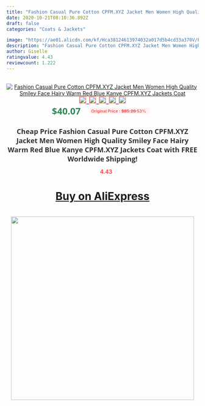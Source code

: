 ```yaml
---
title: "Fashion Casual Pure Cotton CPFM.XYZ Jacket Men Women High Quality Smiley Face Hairy Warm Red Blue Kanye CPFM.XYZ Jackets Coat"
date: 2020-10-21T08:10:36.892Z
draft: false
categories: "Coats & Jackets"

image: "https://ae01.alicdn.com/kf/Hca38124613974032a017d5b4cd33a370V/Fashion-Casual-Pure-Cotton-CPFM-XYZ-Jacket-Men-Women-High-Quality-Smiley-Face-Hairy-Warm-Red.jpg"
description: "Fashion Casual Pure Cotton CPFM.XYZ Jacket Men Women High Quality Smiley Face Hairy Warm Red Blue Kanye CPFM.XYZ Jackets Coat"
author: Giselle
ratingvalue: 4.43
reviewcount: 1.222
---
```

<br>
<div style="text-align: center;">
<a href="https://s.click.aliexpress.com/e/_A0zGr7" target="_blank" rel="nofollow noopener noreferrer"><img alt="Fashion Casual Pure Cotton CPFM.XYZ Jacket Men Women High Quality Smiley Face Hairy Warm Red Blue Kanye CPFM.XYZ Jackets Coat" class="magnifier-image" src="https://ae01.alicdn.com/kf/Hca38124613974032a017d5b4cd33a370V/Fashion-Casual-Pure-Cotton-CPFM-XYZ-Jacket-Men-Women-High-Quality-Smiley-Face-Hairy-Warm-Red.jpg_640x640.jpg">
<br>
<img style="border:1px solid salmon" src="https://ae01.alicdn.com/kf/Hca38124613974032a017d5b4cd33a370V/Fashion-Casual-Pure-Cotton-CPFM-XYZ-Jacket-Men-Women-High-Quality-Smiley-Face-Hairy-Warm-Red.jpg_120x120.jpg">&nbsp;&nbsp;<img style="border:1px solid salmon" src="https://ae01.alicdn.com/kf/H27d7fb63c878447bb9a924f45e48a99b2/Fashion-Casual-Pure-Cotton-CPFM-XYZ-Jacket-Men-Women-High-Quality-Smiley-Face-Hairy-Warm-Red.jpg_120x120.jpg">&nbsp;&nbsp;<img style="border:1px solid salmon" src="https://ae01.alicdn.com/kf/H657d4d813ffb4eb9922e62415fbded79I/Fashion-Casual-Pure-Cotton-CPFM-XYZ-Jacket-Men-Women-High-Quality-Smiley-Face-Hairy-Warm-Red.jpg_120x120.jpg">&nbsp;&nbsp;<img style="border:1px solid salmon" src="https://ae01.alicdn.com/kf/Hb1ada75225b6487a917260867857b918m/Fashion-Casual-Pure-Cotton-CPFM-XYZ-Jacket-Men-Women-High-Quality-Smiley-Face-Hairy-Warm-Red.jpg_120x120.jpg">&nbsp;&nbsp;<img style="border:1px solid salmon" src="https://ae01.alicdn.com/kf/H4beeac299f744109be6f8c316f63084fu/Fashion-Casual-Pure-Cotton-CPFM-XYZ-Jacket-Men-Women-High-Quality-Smiley-Face-Hairy-Warm-Red.jpg_120x120.jpg"></a></div><br0>
<div style="text-align: center;"><span style="background-color: white; border: 0px; box-sizing: border-box; color: seagreen; display: inline-block; font-family: &quot;open sans&quot; , &quot;arial&quot; , &quot;helvetica&quot; , sans-serif , &quot;heiti&quot;; font-size: 24px; font-stretch: inherit; font-weight: 700; line-height: inherit; margin: 0px 10px 0px 0px; padding: 0px; vertical-align: middle;">$40.07 </span>
<span style="background: rgb(255 , 241 , 241); border-radius: 3px; border: 0px; box-sizing: border-box; color: #ff4747; display: inline-block; font-family: inherit; font-size: 12px; font-stretch: inherit; font-style: inherit; font-variant: inherit; font-weight: 600; line-height: inherit; margin: 0px; padding: 2px 5px; transform: scale(0.9); vertical-align: middle;">Original Price : <b style="text-decoration: line-through;">$85.26 </b> 53%&nbsp;&nbsp;</span></div>
<h1 style="color: #333333; display: inline-block; font-family: &quot;open sans&quot; , &quot;arial&quot; , &quot;helvetica&quot; , sans-serif , &quot;heiti&quot;; font-size: 18px; font-stretch: inherit; font-weight: 700; text-align: center;">Cheap Price Fashion Casual Pure Cotton CPFM.XYZ Jacket Men Women High Quality Smiley Face Hairy Warm Red Blue Kanye CPFM.XYZ Jackets Coat with FREE Worldwide Shipping!</h1>
<div style="color: #ff4747; text-align: center;">
<img src="https://4.bp.blogspot.com/-M0ZcTcb-5uY/XleCXlxnR4I/AAAAAAAAAEc/OrjgMkXV1oMQFaCRZj5HQwOCBcu3w1FegCPcBGAYYCw/s1600/star.png" style="height: 15px;">&nbsp;<b>4.43</b></div>
<div class="button_cont" align="center"><a class="buynow_a" href="https://s.click.aliexpress.com/e/_A0zGr7" target="_blank" rel="nofollow noopener noreferrer"><H1>Buy on AliExpress</H1></a></div><br>
<div class="separator" style="clear: both; text-align: center;">
<img src="https://lh3.googleusercontent.com/-pTy5HemUv9M/XlePHvY0dAI/AAAAAAAAAE4/0nX5iRUoIWY8eMW9Dpxeirr157OZliDIgCLcBGAsYHQ/s1600/badge.gif" width="480">
</div>
